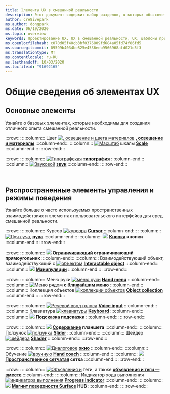 ```yaml
---
title: Элементы UX в смешанной реальности
description: Этот документ содержит набор разделов, в которых объясняется, как проектировать устройства смешанной реальности.
author: cre8ivepark
ms.author: dongpark
ms.date: 06/19/2020
ms.topic: overview
keywords: Проектирование UX, UX в смешанной реальности, UX, шаблоны приложений, элементы управления, стиль, HoloLens, взаимодействие, пространственное взаимодействие, пространственный интерфейс пользователя, элементы UX, поведение, стандартные блоки, типография, цвет
ms.openlocfilehash: c070d05f40cb3bf0376809fd684a05fd74f86fd5
ms.sourcegitcommit: 09599b4034be825e4536eeb9566968afd021d5f3
ms.translationtype: MT
ms.contentlocale: ru-RU
ms.lasthandoff: 10/03/2020
ms.locfileid: "91692165"
---
```

# <a name="ux-elements-overview"></a>Общие сведения об элементах UX
## <a name="foundational-elements"></a>Основные элементы
Узнайте о базовых элементах, которые необходимы для создания отличного опыта смешанной реальности.

:::row:::
    :::column:::
       Цвет [ ![ , освещение и цвета материалов](images/640px-fragments.png)](color-light-and-materials.md) **[, освещение и материалы](color-light-and-materials.md)**
    :::column-end:::
    :::column:::
       [ ![ Масштаб](images/volvo-cars-microsoft-hololens-experience01-640px.png)](scale.md) шкалы **[Scale](scale.md)**
    :::column-end:::
:::row-end:::

:::row:::
    :::column:::
       [ ![ Типографская](images/typography-cover.png)](typography.md) **[типография](typography.md)**
    :::column-end:::
    :::column:::
       [ ![ Звуковой](images/spatialaudio.png)](spatial-sound-design.md) **[звук](spatial-sound-design.md)**
    :::column-end:::
:::row-end:::

<br>

## <a name="common-controls-and-behaviors"></a>Распространенные элементы управления и режимы поведения
Узнайте больше о часто используемых пространственных взаимодействиях и элементах пользовательского интерфейса для сред смешанной реальности.

:::row:::
    :::column:::
       Курсор [ ![ курсора](images/UX_Hero_Cursor.jpg)](cursors.md) **[Cursor](cursors.md)**
    :::column-end:::
    :::column:::
       [ ![ Луч луча,](images/UX_Hero_HandRay.jpg)](point-and-commit.md) **[рука](point-and-commit.md)**
    :::column-end:::
    :::column:::
       [ ![](images/UX_Hero_Button.jpg)](button.md) **[Кнопка](button.md) кнопки**
    :::column-end:::
:::row-end:::

:::row:::
    :::column:::
       [ ![](images/UX_Hero_BoundingBox.jpg)](app-bar-and-bounding-box.md) **[Ограничивающий](app-bar-and-bounding-box.md) ограничивающий прямоугольник**
    :::column-end:::
    :::column:::
       Взаимодействующий объект, взаимодействующий с [ ![ объектом](images/UX_Hero_Interactable.jpg)](interactable-object.md) **[Interactable object](interactable-object.md)**
    :::column-end:::
    :::column:::
       [ ![](images/UX_Hero_Manipulation.jpg)](direct-manipulation.md) **[Манипуляции](direct-manipulation.md)**
    :::column-end:::
:::row-end:::

:::row:::
    :::column:::
       Меню руки [ ![ меню руки](images/UX_Hero_HandMenu.jpg)](hand-menu.md) **[Hand menu](hand-menu.md)**
    :::column-end:::
    :::column:::
       [ ![ Меню](images/UX_Hero_NearMenu.jpg)](near-menu.md) рядом **[с ближайшим меню](near-menu.md)**
    :::column-end:::
    :::column:::
       Коллекция объектов [ ![ коллекции объектов](images/UX_Hero_ObjectCollection.jpg)](object-collection.md) **[Object collection](object-collection.md)**
    :::column-end:::
:::row-end:::

:::row:::
    :::column:::
       [ ![ Речевой ввод голоса](images/UX_Hero_VoiceCommand.jpg)](voice-input.md) **[Voice input](voice-input.md)**
    :::column-end:::
    :::column:::
       Клавиатура [ ![ клавиатуры](images/UX_Hero_Keyboard.jpg)](keyboard.md) **[Keyboard](keyboard.md)**
    :::column-end:::
    :::column:::
       [ ![](images/UX_Hero_Tooltip.jpg)](tooltip.md) **[Подсказка](tooltip.md) подсказки**
    :::column-end:::
:::row-end:::

:::row:::
    :::column:::
       [ ![](images/UX_Hero_Slate.jpg)](slate.md) **[Содержание](slate.md) планшета**
    :::column-end:::
    :::column:::
       Ползунок [ ![ ползунка](images/UX_Hero_Slider.jpg)](slider.md) **[Slider](slider.md)**
    :::column-end:::
    :::column:::
        Шейдер [ ![ шейдера](images/UX_Hero_StandardShader.jpg)](shader.md) **[Shader](shader.md)**
    :::column-end:::
:::row-end:::

:::row:::
    :::column:::
       [ ![ Диалоговое](images/MRTK_UX_Dialog.jpg)](dialog-ui.md) **[окно](dialog-ui.md)**
    :::column-end:::
    :::column:::
       Обучение [ ![ вручную](images/HandCoach/MRTK_handCoach.jpg)](hand-coach.md) **[Hand coach](hand-coach.md)**
    :::column-end:::
    :::column:::
       [ ![](images/MRTK_PulseShader_SpatialMesh.gif)](spatial-mesh-ux.md) **[Пространственное сетчатая](spatial-mesh-ux.md) сетка**
    :::column-end:::
:::row-end:::

:::row:::
    :::column:::
        [ ![ Объявления и](images/MRTK_TagAlong.gif)](billboarding-and-tag-along.md) теги, а также **[объявления и теги — вместе](billboarding-and-tag-along.md)**
    :::column-end:::
    :::column:::
       Индикатор хода выполнения [ ![ индикатора выполнения](images/MRTK_ProgressIndicator.gif)](progress.md) **[Progress indicator](progress.md)**
    :::column-end:::
    :::column:::
       [ ![](images/MRTK_SurfaceMagnetism.gif)](surface-magnetism.md) **[Магнит поверхности Surface](surface-magnetism.md) HUB**
    :::column-end:::
:::row-end:::

<br>
